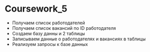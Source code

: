 # Coursework_5
- Получаем список работодателей
- Получаем список вакансий по ID работодателя
- Создаем базу данны и 2 таблицы
- Записываем данные о работодателях и вакансиях в таблицы
- Реализуем запросы к базе данных
